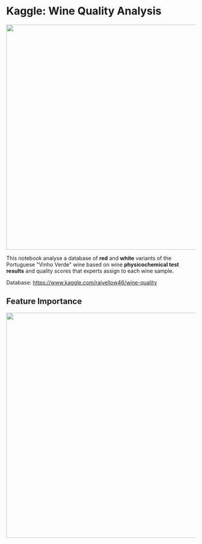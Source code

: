 # Kaggle: Wine Quality Analysis

<img src="https://thumbor.forbes.com/thumbor/fit-in/1200x0/filters%3Aformat%28jpg%29/https%3A%2F%2Fspecials-images.forbesimg.com%2Fdam%2Fimageserve%2F1133888244%2F0x0.jpg%3Ffit%3Dscale" width="600px" />

This notebook analyse a database of **red** and **white** variants of the Portuguese "Vinho Verde" wine based on wine **physicochemical test results** and quality scores that experts assign to each wine sample.

Database: https://www.kaggle.com/rajyellow46/wine-quality

## Feature Importance

<img src="" width="600px" />